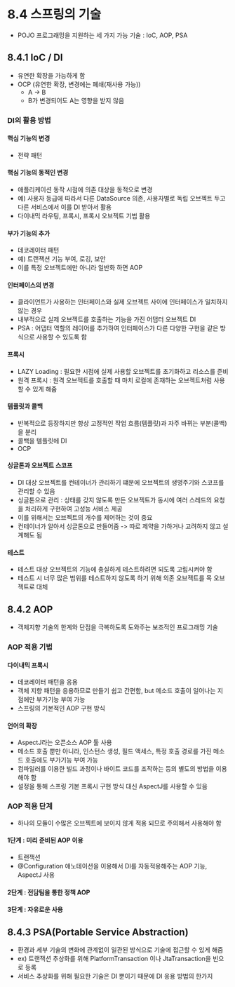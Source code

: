 8.4 스프링의 기술
=
- POJO 프로그래밍을 지원하는 세 가지 가능 기술 : IoC, AOP, PSA

## 8.4.1 IoC / DI
- 유연한 확장을 가능하게 함
- OCP (유연한 확장, 변경에는 폐쇄(재사용 가능))
  - A -> B
  - B가 변경되어도 A는 영향을 받지 않음

### DI의 활용 방법
#### 핵심 기능의 변경
- 전략 패턴

#### 핵심 기능의 동적인 변경
- 애플리케이션 동작 시점에 의존 대상을 동적으로 변경
- 예) 사용자 등급에 따라서 다른 DataSource 의존, 사용자별로 독립 오브젝트 두고 다른 서비스에서 이를 DI 받아서 활용
- 다이내믹 라우팅, 프록시, 프록시 오브젝트 기법 활용

#### 부가 기능의 추가
- 데코레이터 패턴
- 예) 트랜잭션 기능 부여, 로깅, 보안
- 이를 특정 오브젝트에만 아니라 일반화 하면 AOP

#### 인터페이스의 변경
- 클라이언트가 사용하는 인터페이스와 실제 오브젝트 사이에 인터페이스가 일치하지 않는 경우
- 내부적으로 실제 오브젝트를 호출하는 기능을 가진 어댑터 오브젝트 DI
- PSA : 어댑터 역할의 레이어를 추가하여 인터페이스가 다른 다양한 구현을 같은 방식으로 사용할 수 있도록 함

#### 프록시
- LAZY Loading : 필요한 시점에 실제 사용할 오브젝트를 초기화하고 리소스를 준비
- 원격 프록시 : 원격 오브젝트를 호출할 때 마치 로컬에 존재하는 오브젝트처럼 사용할 수 있게 해줌

#### 템플릿과 콜백
- 반복적으로 등장하지만 항상 고정적인 작업 흐름(템플릿)과 자주 바뀌는 부분(콜백)을 분리
- 콜백을 템플릿에 DI
- OCP 

#### 싱글톤과 오브젝트 스코프
- DI 대상 오브젝트를 컨테이너가 관리하기 떄문에 오브젝트의 생명주기와 스코프를 관리할 수 있음
- 싱글톤으로 관리 : 상태를 갖지 않도록 만든 오브젝트가 동시에 여러 스레드의 요청을 처리하게 구현하여 고성능 서비스 제공
- 이를 위해서는 오브젝트의 개수를 제어하는 것이 중요
- 컨테이너가 알아서 싱글톤으로 만들어줌 -> 따로 제약을 가하거나 고려하지 않고 설계해도 됨

#### 테스트
- 테스트 대상 오브젝트의 기능에 충실하게 테스트하려면 되도록 고립시켜야 함
- 테스트 시 너무 많은 범위를 테스트하지 않도록 하기 위해 의존 오브젝트를 목 오브젝트로 대체

## 8.4.2 AOP
- 객체지향 기술의 한계와 단점을 극복하도록 도와주는 보조적인 프로그래밍 기술

### AOP 적용 기법
#### 다이내믹 프록시
- 데코레이터 패턴을 응용
- 객체 지향 패턴을 응용하므로 만들기 쉽고 간편함, but 메소드 호출이 일어나는 지점에만 부가기능 부여 가능
- 스프링의 기본적인 AOP 구현 방식
#### 언어의 확장
- AspectJ라는 오픈소스 AOP 툴 사용
- 메소드 호출 뿐만 아니라, 인스턴스 생성, 필드 액세스, 특정 호출 경로를 가진 메소드 호출에도 부가기능 부여 가능
- 컴파일러를 이용한 빌드 과정이나 바이트 코드를 조작하는 등의 별도의 방법을 이용해야 함
- 설정을 통해 스프링 기본 프록시 구현 방식 대신 AspectJ를 사용할 수 있음

### AOP 적용 단계
- 하나의 모듈이 수많은 오브젝트에 보이지 않게 적용 되므로 주의해서 사용해야 함

#### 1단계 : 미리 준비된 AOP 이용
- 트랜잭션
- @Configuration 애노테이션을 이용해서 DI를 자동적용해주는 AOP 기능, AspectJ 사용
#### 2단계 : 전담팀을 통한 정책 AOP
#### 3단계 : 자유로운 사용

## 8.4.3 PSA(Portable Service Abstraction)
- 환경과 세부 기술의 변화에 관계없이 일관된 방식으로 기술에 접근할 수 있게 해줌
- ex) 트랜잭션 추상화를 위해 PlatformTransaction 이나 JtaTransaction을 빈으로 등록
- 서비스 추상화를 위해 필요한 기술은 DI 뿐이기 때문에 DI 응용 방법의 한가지